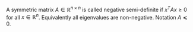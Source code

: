 A symmetric matrix $A\in \mathbb{R}^{n\times n}$ is called negative semi-definite if $x^TAx\geq 0$ for all $x\in \mathbb{R}^n$.
Equivalently all eigenvalues are non-negative. 
Notation $A\preceq 0$.

